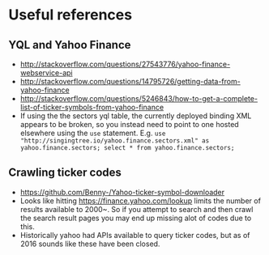 # Useful references

## YQL and Yahoo Finance

- http://stackoverflow.com/questions/27543776/yahoo-finance-webservice-api
- http://stackoverflow.com/questions/14795726/getting-data-from-yahoo-finance
- http://stackoverflow.com/questions/5246843/how-to-get-a-complete-list-of-ticker-symbols-from-yahoo-finance
- If using the the sectors yql table, the currently deployed binding XML appears to be broken, so you instead need to point to one hosted elsewhere using the `use` statement. E.g. `use "http://singingtree.io/yahoo.finance.sectors.xml" as yahoo.finance.sectors; select * from yahoo.finance.sectors;`

## Crawling ticker codes

- https://github.com/Benny-/Yahoo-ticker-symbol-downloader
- Looks like hitting https://finance.yahoo.com/lookup limits the number of results available to 2000~. So if you attempt to search and then crawl the search result pages you may end up missing alot of codes due to this.
- Historically yahoo had APIs available to query ticker codes, but as of 2016 sounds like these have been closed.

